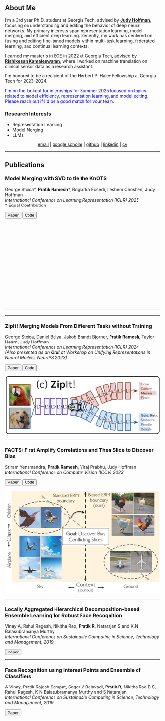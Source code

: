 ## **About Me**

I’m a 3rd year Ph.D. student at Georgia Tech, advised by **[Judy Hoffman](https://faculty.cc.gatech.edu/~judy/)**, focusing on understanding and editing the behavior of deep neural networks. My primary interests span representation learning, model merging, and efficient deep learning. Recently, my work has centered on fusing and editing fine-tuned models within multi-task learning, federated learning, and continual learning contexts.

I earned my master's in ECE in 2022 at Georgia Tech, advised by **[Rishikesan Kamaleswaran](https://bioinformatics.gatech.edu/rishikesan-kamaleswaran)**, where I worked on machine translation on clinical sensor data as a research assistant. 

I'm honored to be a recipient of the Herbert P. Haley Fellowship at Georgia Tech for 2023-2024.

<span style="color:blue">I'm on the lookout for internships for Summer 2025 focused on topics related to model efficiency, representation learning, and model editing. Please reach out if I'd be a good match for your team.</span>


### **Research Interests**
- Representation Learning
- Model Merging
- LLMs

<p align="center">  
  <a href="mailto:pratikramesh@gatech.edu">email</a> |  
  <a href="https://scholar.google.com/citations?user=zJyuMYgAAAAJ&hl=en">google scholar</a> |  
  <a href="https://github.com/pratikramesh1">github</a> |  
  <a href="https://www.linkedin.com/in/pratik-ramesh-234471114/">linkedin</a> |  
  <a href="https://gtvault-my.sharepoint.com/:b:/g/personal/pramesh39_gatech_edu/ESOENEUdRqdBs0epipOvpfkB84lad5EY942gX75Qeqdh4w?e=BuLAHK">cv</a>  
</p>

---

## **Publications**

### **Model Merging with SVD to tie the KnOTS**
George Stoica\*, **Pratik Ramesh**\*, Boglarka Ecsedi, Leshem Choshen, Judy Hoffman    
_International Conference on Learning Representation (ICLR) 2025_  
\* Equal Contribution


<div class="actions button-container">
    <div class="button-group">
        <button onclick="window.location.href='https://arxiv.org/pdf/2410.19735'" class="button">Paper</button>
        <button onclick="window.location.href='https://github.com/gstoica27/KnOTS'" class="button">Code</button>
    </div>
</div>

![KnOTS](/assets/KnOTS_method_video_final.gif)

---

### **ZipIt! Merging Models From Different Tasks without Training**
George Stoica, Daniel Bolya, Jakob Brandt Bjorner, **Pratik Ramesh**, Taylor Hearn, Judy Hoffman  
_International Conference on Learning Representation (ICLR) 2024_  
_(Also presented as an **Oral** at Workshop on Unifying Representations in Neural Models, NeurIPS 2023)_

<div class="actions button-container">
    <div class="button-group">
        <button onclick="window.location.href='https://arxiv.org/pdf/2305.03053.pdf'" class="button">Paper</button>
        <button onclick="window.location.href='https://github.com/gstoica27/ZipIt'" class="button">Code</button>
    </div>
</div>

![ZipIt](/assets/Zipit_teaserfig.png)

---

### **FACTS: First Amplify Correlations and Then Slice to Discover Bias**
Sriram Yenamandra, **Pratik Ramesh**, Viraj Prabhu, Judy Hoffman  
_International Conference on Computer Vision (ICCV) 2023_

<div class="actions button-container">
    <div class="button-group">
        <button onclick="window.location.href='https://openaccess.thecvf.com/content/ICCV2023/papers/Yenamandra_FACTS_First_Amplify_Correlations_and_Then_Slice_to_Discover_Bias_ICCV_2023_paper.pdf'" class="button">Paper</button>
        <button onclick="window.location.href='https://github.com/yvsriram/FACTS'" class="button">Code</button>
    </div>
</div>

![FACTS](/assets/FACTS_teaserfig.jpg)

---

### **Locally Aggregated Hierarchical Decomposition-based Ensemble Learning for Robust Face Recognition**
Vinay A, Rahul Ragesh, Nikitha Rao, **Pratik R**, Natarajan S and K.N Balasubramanya Murthy  
_International Conference on Sustainable Computing in Science, Technology and Management, 2019_

<button onclick="window.location.href='https://papers.ssrn.com/sol3/papers.cfm?abstract_id=3358174'" class="button">Paper</button>

---

### **Face Recognition using Interest Points and Ensemble of Classifiers**
A Vinay, Pratik Rajesh Sampat, Sagar V Belavadi, **Pratik R**, Nikitha Rao B S, Rahul Ragesh, K N Balasubramanya Murthy and S Natarajan  
_International Conference on Sustainable Computing in Science, Technology and Management, 2019_

<button onclick="window.location.href='https://papers.ssrn.com/sol3/papers.cfm?abstract_id=3358174'" class="button">Paper</button>
